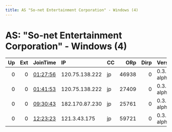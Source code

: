 ```yaml
---
title: AS "So-net Entertainment Corporation" - Windows (4)
---
```


# AS: "So-net Entertainment Corporation" - Windows (4)

|   Up |   Ext | JoinTime                                                                                            | IP             | CC   |   ORp |   Dirp | Version       | Contact   | Nickname   |   eFamMembers |
|-----:|------:|:----------------------------------------------------------------------------------------------------|:---------------|:-----|------:|-------:|:--------------|:----------|:-----------|--------------:|
|    0 |     0 | [01:27:56](https://metrics.torproject.org/rs.html#details/A01796946B99BBEA9BD0755B34D90B27BCDA6225) | 120.75.138.222 | jp   | 46938 |      0 | 0.3.4.2-alpha | None      | default    |             1 |
|    0 |     0 | [01:41:53](https://metrics.torproject.org/rs.html#details/92A2DF5B7AE00C88DCA613CDF210CDB936277E5A) | 120.75.138.222 | jp   | 27409 |      0 | 0.3.4.2-alpha | None      | default    |             1 |
|    0 |     0 | [09:30:43](https://metrics.torproject.org/rs.html#details/B55973BEBAC2161F4CD9276823A577DFD472F2BC) | 182.170.87.230 | jp   | 25761 |      0 | 0.3.4.2-alpha | None      | default    |             1 |
|    0 |     0 | [12:23:23](https://metrics.torproject.org/rs.html#details/23EAB84F9EC876F12335171F117705F47D9768B6) | 121.3.43.175   | jp   | 59721 |      0 | 0.3.4.2-alpha | None      | default    |             1 |
